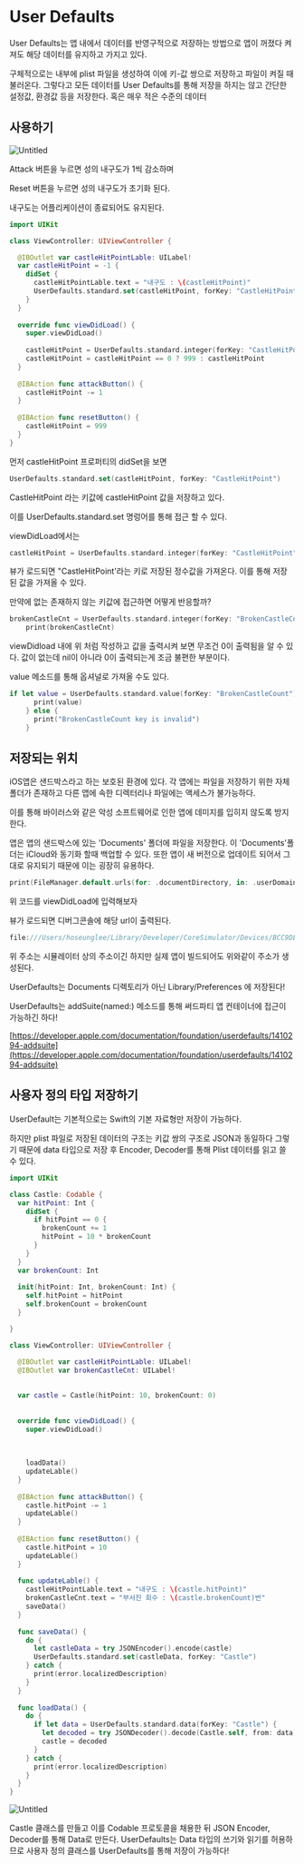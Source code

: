 # User Defaults

User Defaults는 앱 내에서 데이터를 반영구적으로 저장하는 방법으로 앱이 꺼졌다 켜져도 해당 데이터를 유지하고 가지고 있다.

구체적으로는 내부에 plist 파일을 생성하여 이에 키-값 쌍으로 저장하고 파일이 켜질 때 불러온다. 그렇다고 모든 데이터를 User Defaults를 통해 저장을 하지는 않고 간단한 설정값, 환경값 등을 저장한다. 혹은 매우 적은 수준의 데이터

## 사용하기

![Untitled](UserDefaults/Untitled.png)

Attack 버튼을 누르면 성의 내구도가 1씩 감소하며

Reset 버튼을 누르면 성의 내구도가 초기화 된다.

내구도는 어플리케이션이 종료되어도 유지된다.

```swift
import UIKit

class ViewController: UIViewController {

  @IBOutlet var castleHitPointLable: UILabel!
  var castleHitPoint = -1 {
    didSet {
      castleHitPointLable.text = "내구도 : \(castleHitPoint)"
      UserDefaults.standard.set(castleHitPoint, forKey: "CastleHitPoint")
    }
  }
  
  override func viewDidLoad() {
    super.viewDidLoad()
    
    castleHitPoint = UserDefaults.standard.integer(forKey: "CastleHitPoint")
    castleHitPoint = castleHitPoint == 0 ? 999 : castleHitPoint
  }
  
  @IBAction func attackButton() {
    castleHitPoint -= 1
  }
  
  @IBAction func resetButton() {
    castleHitPoint = 999
  }
}
```

먼저 castleHitPoint 프로퍼티의 didSet을 보면

```swift
UserDefaults.standard.set(castleHitPoint, forKey: "CastleHitPoint")
```

CastleHitPoint 라는 키값에 castleHitPoint 값을 저장하고 있다.

이를 UserDefaults.standard.set 명렁어를 통해 접근 할 수 있다.

viewDidLoad에서는 

```swift
castleHitPoint = UserDefaults.standard.integer(forKey: "CastleHitPoint")
```

뷰가 로드되면 "CastleHitPoint'라는 키로 저장된 정수값을 가져온다. 이를 통해 저장된 값을 가져올 수 있다.

만약에 없는 존재하지 않는 키값에 접근하면 어떻게 반응할까?

```swift
brokenCastleCnt = UserDefaults.standard.integer(forKey: "BrokenCastleCount")
    print(brokenCastleCnt)
```

viewDidload 내에 위 처럼 작성하고 값을 출력시켜 보면 무조건 0이 출력됨을 알 수 있다. 값이 없는데 nil이 아니라 0이 출력되는게 조금 불편한 부분이다.

value 메소드를 통해 옵셔널로 가져올 수도 있다.

```swift
if let value = UserDefaults.standard.value(forKey: "BrokenCastleCount") as? Int {
      print(value)
    } else {
      print("BrokenCastleCount key is invalid")
    }
```

## 저장되는 위치

iOS앱은 샌드박스라고 하는 보호된 환경에 있다. 각 앱에는 파일을 저장하기 위한 자체 폴더가 존재하고 다른 앱에 속한 디렉터리나 파일에는 액세스가 불가능하다.

이를 통해 바이러스와 같은 악성 소프트웨어로 인한 앱에 데미지를 입히지 않도록 방지한다.

앱은 앱의 샌드박스에 있는 'Documents' 폴더에 파일을 저장한다. 이 'Documents'폴더는 iCloud와 동기화 할때 백업할 수 있다. 또한 앱이 새 버전으로 업데이트 되어서 그대로 유지되기 때문에 이는 굉장히 유용하다.

```swift
print(FileManager.default.urls(for: .documentDirectory, in: .userDomainMask)[0])
```

위 코드를 viewDidLoad에 입력해보자

뷰가 로드되면 디버그콘솔에 해당 url이 출력된다.

```swift
file:///Users/hoseunglee/Library/Developer/CoreSimulator/Devices/BCC9DE1E-B271-46C7-9200-7128F4646D4D/data/Containers/Data/Application/49DEC57E-EF99-432E-9D39-6EEDA2C14D79/Documents/
```

위 주소는 시뮬레이터 상의 주소이긴 하지만 실제 앱이 빌드되어도 위와같이 주소가 생성된다.

UserDefaults는 Documents 디렉토리가 아닌 Library/Preferences 에 저장된다!

UserDefaults는 addSuite(named:) 메소드를 통해 써드파티 앱 컨테이너에 접근이 가능하긴 하다!

[https://developer.apple.com/documentation/foundation/userdefaults/1410294-addsuite](https://developer.apple.com/documentation/foundation/userdefaults/1410294-addsuite)

## 사용자 정의 타입 저장하기

UserDefault는 기본적으로는 Swift의 기본 자료형만 저장이 가능하다.

하지만 plist 파일로 저장된 데이터의 구조는 키값 쌍의 구조로 JSON과 동일하다 그렇기 때문에 data 타입으로 저장 후 Encoder, Decoder를 통해 Plist 데이터를 읽고 쓸 수 있다.

```swift
import UIKit

class Castle: Codable {
  var hitPoint: Int {
    didSet {
      if hitPoint == 0 {
        brokenCount += 1
        hitPoint = 10 * brokenCount
      }
    }
  }
  var brokenCount: Int
  
  init(hitPoint: Int, brokenCount: Int) {
    self.hitPoint = hitPoint
    self.brokenCount = brokenCount
  }

}

class ViewController: UIViewController {

  @IBOutlet var castleHitPointLable: UILabel!
  @IBOutlet var brokenCastleCnt: UILabel!
  
 
  var castle = Castle(hitPoint: 10, brokenCount: 0)
  
  
  override func viewDidLoad() {
    super.viewDidLoad()
    
    
    
    loadData()
    updateLable()
  }
  
  @IBAction func attackButton() {
    castle.hitPoint -= 1
    updateLable()
  }
  
  @IBAction func resetButton() {
    castle.hitPoint = 10
    updateLable()
  }
  
  func updateLable() {
    castleHitPointLable.text = "내구도 : \(castle.hitPoint)"
    brokenCastleCnt.text = "부서진 회수 : \(castle.brokenCount)번"
    saveData()
  }
  
  func saveData() {
    do {
      let castleData = try JSONEncoder().encode(castle)
      UserDefaults.standard.set(castleData, forKey: "Castle")
    } catch {
      print(error.localizedDescription)
    }
  }
  
  func loadData() {
    do {
      if let data = UserDefaults.standard.data(forKey: "Castle") {
        let decoded = try JSONDecoder().decode(Castle.self, from: data)
        castle = decoded
      }
    } catch {
      print(error.localizedDescription)
    }
  }
}
```

![Untitled](UserDefaults/Untitled%201.png)

Castle 클래스를 만들고 이를 Codable 프로토콜을 채용한 뒤 JSON Encoder, Decoder를 통해 Data로 만든다. UserDefaults는 Data 타입의 쓰기와 읽기를 허용하므로 사용자 정의 클래스를 UserDefaults를 통해 저장이 가능하다!